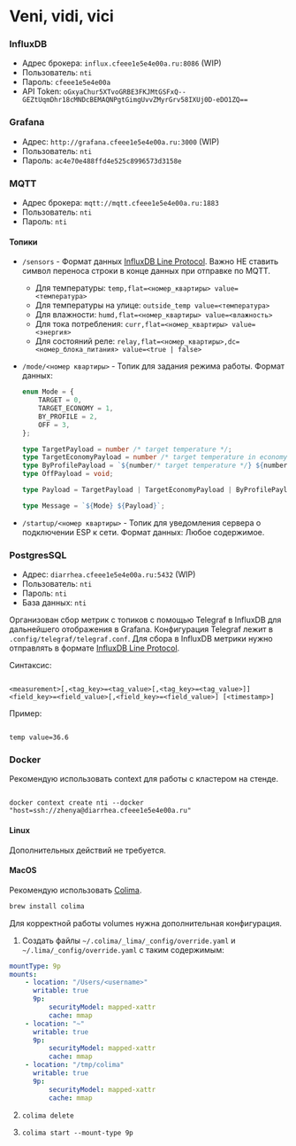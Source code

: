 # Veni, vidi, vici

### InfluxDB

-   Адрес брокера: `influx.cfeee1e5e4e00a.ru:8086` (WIP)
-   Пользователь: `nti`
-   Пароль: `cfeee1e5e4e00a`
-   API Token: `oGxyaChur5XTvoGRBE3FKJMtGSFxQ--GEZtUqmDhr18cMNDcBEMAQNPgtGimgUvvZMyrGrv58IXUj0D-eDO1ZQ==`

### Grafana

-   Адрес: `http://grafana.cfeee1e5e4e00a.ru:3000` (WIP)
-   Пользователь: `nti`
-   Пароль: `ac4e70e488ffd4e525c8996573d3158e`

### MQTT

-   Адрес брокера: `mqtt://mqtt.cfeee1e5e4e00a.ru:1883`
-   Пользователь: `nti`
-   Пароль: `nti`

#### Топики

-   `/sensors` - Формат данных [InfluxDB Line Protocol](https://docs.influxdata.com/influxdb/v2/reference/syntax/line-protocol/). Важно НЕ ставить символ переноса строки в конце данных при отправке по MQTT.

    -   Для температуры: `temp,flat=<номер_квартиры> value=<температура>`
    -   Для температуры на улице: `outside_temp value=<температура>`
    -   Для влажности: `humd,flat=<номер_квартиры> value=<влажность>`
    -   Для тока потребления: `curr,flat=<номер_квартиры> value=<энергия>`
    -   Для состояний реле: `relay,flat=<номер_квартиры>,dc=<номер_блока_питания> value=<true | false>`

-   `/mode/<номер квартиры>` - Топик для задания режима работы.
    Формат данных:

    ```typescript
    enum Mode = {
        TARGET = 0,
        TARGET_ECONOMY = 1,
        BY_PROFILE = 2,
        OFF = 3,
    };

    type TargetPayload = number /* target temperature */;
    type TargetEconomyPayload = number /* target temperature in economy mode */;
    type ByProfilePayload = `${number/* target temperature */} ${number /* estimated time in seconds */}`;
    type OffPayload = void;

    type Payload = TargetPayload | TargetEconomyPayload | ByProfilePayload | OffPayload;

    type Message = `${Mode} ${Payload}`;
    ```

-   `/startup/<номер квартиры>` - Топик для уведомления сервера о подключении ESP к сети.
    Формат данных: Любое содержимое.

### PostgresSQL

-   Адрес: `diarrhea.cfeee1e5e4e00a.ru:5432` (WIP)
-   Пользователь: `nti`
-   Пароль: `nti`
-   База данных: `nti`

Организован сбор метрик с топиков c помощью Telegraf в InfluxDB для дальнейшего отображения в Grafana.
Конфигурация Telegraf лежит в `.config/telegraf/telegraf.conf`.
Для сбора в InfluxDB метрики нужно отправлять в формате [InfluxDB Line Protocol](https://docs.influxdata.com/influxdb/v2/reference/syntax/line-protocol/).

Синтаксис:

```

<measurement>[,<tag_key>=<tag_value>[,<tag_key>=<tag_value>]] <field_key>=<field_value>[,<field_key>=<field_value>] [<timestamp>]

```

Пример:

```

temp value=36.6

```

### Docker

Рекомендую использовать context для работы с кластером на стенде.

```

docker context create nti --docker "host=ssh://zhenya@diarrhea.cfeee1e5e4e00a.ru"

```

#### Linux

Дополнительных действий не требуется.

#### MacOS

Рекомендую использовать [Colima](https://github.com/abiosoft/colima).

```bash
brew install colima
```

Для корректной работы volumes нужна дополнительная конфигурация.

1. Создать файлы `~/.colima/_lima/_config/override.yaml` и `~/.lima/_config/override.yaml` с таким содержимым:

```yaml
mountType: 9p
mounts:
    - location: "/Users/<username>"
      writable: true
      9p:
          securityModel: mapped-xattr
          cache: mmap
    - location: "~"
      writable: true
      9p:
          securityModel: mapped-xattr
          cache: mmap
    - location: "/tmp/colima"
      writable: true
      9p:
          securityModel: mapped-xattr
          cache: mmap
```

2. `colima delete`

3. `colima start --mount-type 9p`
